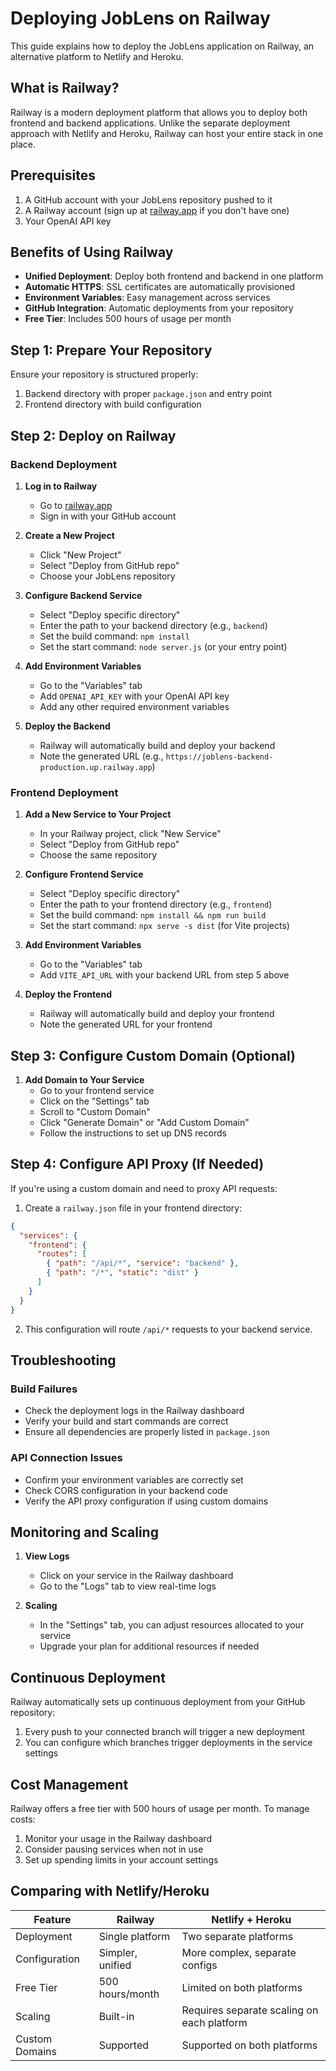 # Deploying JobLens on Railway

This guide explains how to deploy the JobLens application on Railway, an alternative platform to Netlify and Heroku.

## What is Railway?

Railway is a modern deployment platform that allows you to deploy both frontend and backend applications. Unlike the separate deployment approach with Netlify and Heroku, Railway can host your entire stack in one place.

## Prerequisites

1. A GitHub account with your JobLens repository pushed to it
2. A Railway account (sign up at [railway.app](https://railway.app) if you don't have one)
3. Your OpenAI API key

## Benefits of Using Railway

- **Unified Deployment**: Deploy both frontend and backend in one platform
- **Automatic HTTPS**: SSL certificates are automatically provisioned
- **Environment Variables**: Easy management across services
- **GitHub Integration**: Automatic deployments from your repository
- **Free Tier**: Includes 500 hours of usage per month

## Step 1: Prepare Your Repository

Ensure your repository is structured properly:

1. Backend directory with proper `package.json` and entry point
2. Frontend directory with build configuration

## Step 2: Deploy on Railway

### Backend Deployment

1. **Log in to Railway**
   - Go to [railway.app](https://railway.app)
   - Sign in with your GitHub account

2. **Create a New Project**
   - Click "New Project" 
   - Select "Deploy from GitHub repo"
   - Choose your JobLens repository

3. **Configure Backend Service**
   - Select "Deploy specific directory"
   - Enter the path to your backend directory (e.g., `backend`)
   - Set the build command: `npm install`
   - Set the start command: `node server.js` (or your entry point)

4. **Add Environment Variables**
   - Go to the "Variables" tab
   - Add `OPENAI_API_KEY` with your OpenAI API key
   - Add any other required environment variables

5. **Deploy the Backend**
   - Railway will automatically build and deploy your backend
   - Note the generated URL (e.g., `https://joblens-backend-production.up.railway.app`)

### Frontend Deployment

1. **Add a New Service to Your Project**
   - In your Railway project, click "New Service"
   - Select "Deploy from GitHub repo"
   - Choose the same repository

2. **Configure Frontend Service**
   - Select "Deploy specific directory"
   - Enter the path to your frontend directory (e.g., `frontend`)
   - Set the build command: `npm install && npm run build`
   - Set the start command: `npx serve -s dist` (for Vite projects)

3. **Add Environment Variables**
   - Go to the "Variables" tab
   - Add `VITE_API_URL` with your backend URL from step 5 above

4. **Deploy the Frontend**
   - Railway will automatically build and deploy your frontend
   - Note the generated URL for your frontend

## Step 3: Configure Custom Domain (Optional)

1. **Add Domain to Your Service**
   - Go to your frontend service
   - Click on the "Settings" tab
   - Scroll to "Custom Domain"
   - Click "Generate Domain" or "Add Custom Domain"
   - Follow the instructions to set up DNS records

## Step 4: Configure API Proxy (If Needed)

If you're using a custom domain and need to proxy API requests:

1. Create a `railway.json` file in your frontend directory:

```json
{
  "services": {
    "frontend": {
      "routes": [
        { "path": "/api/*", "service": "backend" },
        { "path": "/*", "static": "dist" }
      ]
    }
  }
}
```

2. This configuration will route `/api/*` requests to your backend service.

## Troubleshooting

### Build Failures

- Check the deployment logs in the Railway dashboard
- Verify your build and start commands are correct
- Ensure all dependencies are properly listed in `package.json`

### API Connection Issues

- Confirm your environment variables are correctly set
- Check CORS configuration in your backend code
- Verify the API proxy configuration if using custom domains

## Monitoring and Scaling

1. **View Logs**
   - Click on your service in the Railway dashboard
   - Go to the "Logs" tab to view real-time logs

2. **Scaling**
   - In the "Settings" tab, you can adjust resources allocated to your service
   - Upgrade your plan for additional resources if needed

## Continuous Deployment

Railway automatically sets up continuous deployment from your GitHub repository:

1. Every push to your connected branch will trigger a new deployment
2. You can configure which branches trigger deployments in the service settings

## Cost Management

Railway offers a free tier with 500 hours of usage per month. To manage costs:

1. Monitor your usage in the Railway dashboard
2. Consider pausing services when not in use
3. Set up spending limits in your account settings

## Comparing with Netlify/Heroku

| Feature | Railway | Netlify + Heroku |
|---------|---------|------------------|
| Deployment | Single platform | Two separate platforms |
| Configuration | Simpler, unified | More complex, separate configs |
| Free Tier | 500 hours/month | Limited on both platforms |
| Scaling | Built-in | Requires separate scaling on each platform |
| Custom Domains | Supported | Supported on both platforms |